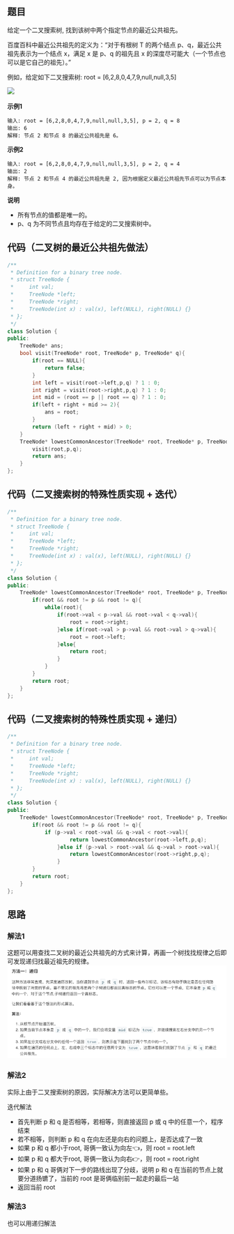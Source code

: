 ## 题目
给定一个二叉搜索树, 找到该树中两个指定节点的最近公共祖先。

百度百科中最近公共祖先的定义为：“对于有根树 T 的两个结点 p、q，最近公共祖先表示为一个结点 x，满足 x 是 p、q 的祖先且 x 的深度尽可能大（一个节点也可以是它自己的祖先）。”

例如，给定如下二叉搜索树:  root = [6,2,8,0,4,7,9,null,null,3,5]

![](static/68-1.png)

**示例1**
```
输入: root = [6,2,8,0,4,7,9,null,null,3,5], p = 2, q = 8
输出: 6 
解释: 节点 2 和节点 8 的最近公共祖先是 6。
```

**示例2**
```
输入: root = [6,2,8,0,4,7,9,null,null,3,5], p = 2, q = 4
输出: 2
解释: 节点 2 和节点 4 的最近公共祖先是 2, 因为根据定义最近公共祖先节点可以为节点本身。
```

**说明**
* 所有节点的值都是唯一的。
* p、q 为不同节点且均存在于给定的二叉搜索树中。

## 代码（二叉树的最近公共祖先做法）
```C++
/**
 * Definition for a binary tree node.
 * struct TreeNode {
 *     int val;
 *     TreeNode *left;
 *     TreeNode *right;
 *     TreeNode(int x) : val(x), left(NULL), right(NULL) {}
 * };
 */
class Solution {
public:
    TreeNode* ans;
    bool visit(TreeNode* root, TreeNode* p, TreeNode* q){
        if(root == NULL){
            return false; 
        }
        int left = visit(root->left,p,q) ? 1 : 0;
        int right = visit(root->right,p,q) ? 1 : 0;
        int mid = (root == p || root == q) ? 1 : 0;
        if(left + right + mid >= 2){
            ans = root; 
        }
        return (left + right + mid) > 0;
    }
    TreeNode* lowestCommonAncestor(TreeNode* root, TreeNode* p, TreeNode* q) {
        visit(root,p,q);
        return ans;
    }
};
```

## 代码（二叉搜索树的特殊性质实现 + 迭代）
```C++
/**
 * Definition for a binary tree node.
 * struct TreeNode {
 *     int val;
 *     TreeNode *left;
 *     TreeNode *right;
 *     TreeNode(int x) : val(x), left(NULL), right(NULL) {}
 * };
 */
class Solution {
public:
    TreeNode* lowestCommonAncestor(TreeNode* root, TreeNode* p, TreeNode* q) {
        if(root && root != p && root != q){ 
            while(root){
                if(root->val < p->val && root->val < q->val){
                    root = root->right;
                }else if(root->val > p->val && root->val > q->val){
                    root = root->left;
                }else{
                    return root;
                }
            }
        }
        return root;
    }
};
```

## 代码（二叉搜索树的特殊性质实现 + 递归）
```C++
/**
 * Definition for a binary tree node.
 * struct TreeNode {
 *     int val;
 *     TreeNode *left;
 *     TreeNode *right;
 *     TreeNode(int x) : val(x), left(NULL), right(NULL) {}
 * };
 */
class Solution {
public:
    TreeNode* lowestCommonAncestor(TreeNode* root, TreeNode* p, TreeNode* q) {
        if(root && root != p && root != q){ 
            if (p->val < root->val && q->val < root->val){
                    return lowestCommonAncestor(root->left,p,q);
                }else if (p->val > root->val && q->val > root->val){
                    return lowestCommonAncestor(root->right,p,q);
                }
        }
        return root;
    }
};
```

## 思路

### 解法1

这题可以用查找二叉树的最近公共祖先的方式来计算，再画一个树找找规律之后即可发现递归找最近祖先的规律。
![图片](static/236_2.png)

### 解法2

实际上由于二叉搜索树的原因，实际解决方法可以更简单些。

迭代解法

* 首先判断 p 和 q 是否相等，若相等，则直接返回 p 或 q 中的任意一个，程序结束
* 若不相等，则判断 p 和 q 在向左还是向右的问题上，是否达成了一致
* 如果 p 和 q 都小于root, 哥俩一致认为向左👈，则 root = root.left
* 如果 p 和 q 都大于root, 哥俩一致认为向右👉，则 root = root.right
* 如果 p 和 q 哥俩对下一步的路线出现了分歧，说明 p 和 q 在当前的节点上就要分道扬镳了，当前的 root 是哥俩临别前一起走的最后一站
* 返回当前 root

### 解法3

也可以用递归解法


